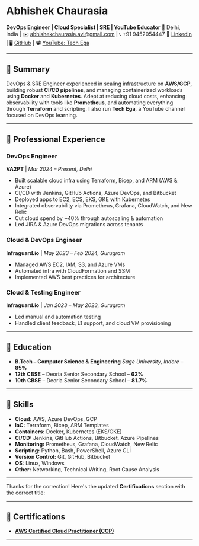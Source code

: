 # **Abhishek Chaurasia**

**DevOps Engineer | Cloud Specialist | SRE | YouTube Educator**
📍 Delhi, India | ✉️ [abhishekchaurasia.avi@gmail.com](mailto:abhishekchaurasia.avi@gmail.com) | 📞 +91 9452054447
🔗 [LinkedIn](https://www.linkedin.com/in/abhishek-c-indra/) | 🖥️ [GitHub](https://github.com/Abhi-indra) | 📽️ [YouTube: Tech Ega](https://www.youtube.com/@techega7632)

---

## 🔹 **Summary**

DevOps & SRE Engineer experienced in scaling infrastructure on **AWS/GCP**, building robust **CI/CD pipelines**, and managing containerized workloads using **Docker** and **Kubernetes**. Adept at reducing cloud costs, enhancing observability with tools like **Prometheus**, and automating everything through **Terraform** and scripting. I also run **Tech Ega**, a YouTube channel focused on DevOps learning.

---

## 🔹 **Professional Experience**

### **DevOps Engineer**

**VA2PT** | *Mar 2024 – Present, Delhi*

* Built scalable cloud infra using Terraform, Bicep, and ARM (AWS & Azure)
* CI/CD with Jenkins, GitHub Actions, Azure DevOps, and Bitbucket
* Deployed apps to EC2, ECS, EKS, GKE with Kubernetes
* Integrated observability via Prometheus, Grafana, CloudWatch, and New Relic
* Cut cloud spend by \~40% through autoscaling & automation
* Led JIRA & Azure DevOps migrations across tenants

### **Cloud & DevOps Engineer**

**Infraguard.io** | *May 2023 – Feb 2024, Gurugram*

* Managed AWS EC2, IAM, S3, and Azure VMs
* Automated infra with CloudFormation and SSM
* Implemented AWS best practices for architecture

### **Cloud & Testing Engineer**

**Infraguard.io** | *Jan 2023 – May 2023, Gurugram*

* Led manual and automation testing
* Handled client feedback, L1 support, and cloud VM provisioning

---

## 🔹 **Education**

* **B.Tech – Computer Science & Engineering**
  *Sage University, Indore* – **85%**
* **12th CBSE** – Deoria Senior Secondary School – **62%**
* **10th CBSE** – Deoria Senior Secondary School – **81.7%**

---

## 🔹 **Skills**

* **Cloud:** AWS, Azure DevOps, GCP
* **IaC:** Terraform, Bicep, ARM Templates
* **Containers:** Docker, Kubernetes (EKS/GKE)
* **CI/CD:** Jenkins, GitHub Actions, Bitbucket, Azure Pipelines
* **Monitoring:** Prometheus, Grafana, CloudWatch, New Relic
* **Scripting:** Python, Bash, PowerShell, Azure CLI
* **Version Control:** Git, GitHub, Bitbucket
* **OS:** Linux, Windows
* **Other:** Networking, Technical Writing, Root Cause Analysis

---

Thanks for the correction! Here's the updated **Certifications** section with the correct title:

---

## 🔹 **Certifications**

* **[AWS Certified Cloud Practitioner (CCP)](https://www.credly.com/badges/9ce8b072-caec-4992-a630-ff8da01241b0)**

---

